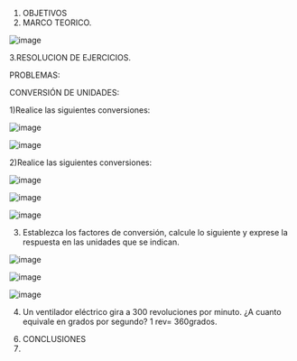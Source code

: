 1. OBJETIVOS
2. MARCO TEORICO.

![image](https://user-images.githubusercontent.com/85263529/120580995-af43fa80-c3ef-11eb-9f76-9b7eb19e94dc.png)

 
3.RESOLUCION DE EJERCICIOS.

  PROBLEMAS:

  CONVERSIÓN DE UNIDADES:
  
   1)Realice las siguientes conversiones:
   
![image](https://user-images.githubusercontent.com/85263529/120581248-18c40900-c3f0-11eb-8399-249f03e2995a.png)

![image](https://user-images.githubusercontent.com/85263529/120582637-693c6600-c3f2-11eb-9181-140d6c498276.png)

  2)Realice las siguientes conversiones:

![image](https://user-images.githubusercontent.com/85263529/120583500-f92edf80-c3f3-11eb-9ba4-c2a260838dc4.png)

![image](https://user-images.githubusercontent.com/85263529/120583542-0946bf00-c3f4-11eb-8f62-71262b5ef319.png)

![image](https://user-images.githubusercontent.com/85263529/120583571-195e9e80-c3f4-11eb-826f-45658106e473.png)

  3) Establezca los factores de conversión, calcule lo siguiente y exprese la respuesta en las unidades que se indican.

![image](https://user-images.githubusercontent.com/85263529/120584011-cd602980-c3f4-11eb-9fd4-e9a8073b7af7.png)

![image](https://user-images.githubusercontent.com/85263529/120584047-e1a42680-c3f4-11eb-8fa1-13b59c213a72.png)

![image](https://user-images.githubusercontent.com/85263529/120584084-ef59ac00-c3f4-11eb-8714-ee2bcde2c821.png)

 4) Un ventilador eléctrico gira a 300 revoluciones por minuto. ¿A cuanto equivale en grados por segundo?
1 rev= 360grados. 





6. CONCLUSIONES
7.  
